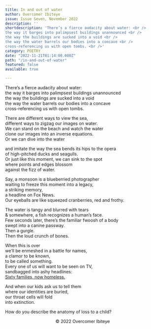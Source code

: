 ```yaml
---
title: In and out of water
author: Overcomer Ibiteye
issue: Issue Seven, November 2022
description: ''
shortdescription: 'There’s a fierce audacity about water: <br />
the way it barges into palimpsest buildings unannounced <br />
the way the buildings are sucked into a void <br />
the way the water barrels our bodies into a concave <br />
cross-referencing us with open tombs. <br />'
category: POETRY
date: "2022-11-21T01:14:00.000Z"
path: "/in-and-out-of-water"
featured: false
available: true

---
```


There’s a fierce audacity about water: <br />
the way it barges into palimpsest buildings unannounced <br />
the way the buildings are sucked into a void <br />
the way the water barrels our bodies into a concave <br />
cross-referencing us with open tombs. <br />

There are different ways to view the sea, <br />
different ways to zigzag our images on water. <br />
We can stand on the beach and watch the water <br />
clone our images into an inverse equations. <br />
Or we can dive into the water <br />

and imitate the way the sea bends its hips to the opera <br />
of high-pitched ducks and seagulls. <br />
Or just like this moment, we can sink to the spot <br />
where points and edges blossom <br />
against the fizz of water. <br />

Say, a monsoon is a blueberried photographer <br />
waiting to freeze this moment into a legacy, <br />
a striking memory, <br />
a headline on Fox News. <br />
Our eyeballs are like squeezed cranberries, red and frothy. <br />

The water is tangy and blurred with tears <br />
& somewhere, a fish recognizes a human’s face. <br />
Few seconds later, there’s the familiar fwoosh of a body <br />
swept into a canine passway. <br />
Then a gurgle. <br />
Then the loud crunch of bones. <br />

When this is over <br />
we’ll be enmeshed in a battle for names, <br />
a clamor to be known, <br />
to be called something. <br />
Every one of us will want to be seen on TV, <br />
sandbagged into ashy headlines: <br />
<u>Sixty families, now homeless.</u> <br />

And when our kids ask us to tell them <br />
where our identities are buried, <br />
our throat cells will fold <br />
into extinction. <br />

How do you describe the anatomy of loss to a child? <br />


<p style="text-align: center;">© 2022 Overcomer Ibiteye</p>